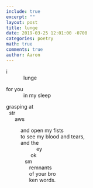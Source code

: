 ```yaml
---
include: true
excerpt: ""
layout: post
title: lunge
date: 2019-03-25 12:01:00 -0700
categories: poetry 
math: true
comments: true
author: Aaron
---
```



i  <br>
&nbsp;&nbsp;&nbsp;&nbsp;&nbsp;&nbsp;&nbsp;&nbsp;&nbsp;&nbsp;&nbsp;&nbsp;lunge  

for you  <br>
&nbsp;&nbsp;&nbsp;&nbsp;&nbsp;&nbsp;&nbsp;&nbsp;&nbsp;&nbsp;&nbsp;&nbsp;in my sleep  

grasping at  <br>
&nbsp;&nbsp;str  <br>
&nbsp;&nbsp;&nbsp;&nbsp;&nbsp;&nbsp;aws   

&nbsp;&nbsp;&nbsp;&nbsp;&nbsp;&nbsp;&nbsp;&nbsp;&nbsp;&nbsp;and open my fists  <br>
&nbsp;&nbsp;&nbsp;&nbsp;&nbsp;&nbsp;&nbsp;&nbsp;&nbsp;&nbsp;to see my blood and tears,  <br>
&nbsp;&nbsp;&nbsp;&nbsp;&nbsp;&nbsp;&nbsp;&nbsp;&nbsp;&nbsp;and the  <br>
&nbsp;&nbsp;&nbsp;&nbsp;&nbsp;&nbsp;&nbsp;&nbsp;&nbsp;&nbsp;&nbsp;&nbsp;&nbsp;&nbsp;&nbsp;&nbsp;&nbsp;&nbsp;&nbsp;&nbsp;&nbsp;ey  <br>
&nbsp;&nbsp;&nbsp;&nbsp;&nbsp;&nbsp;&nbsp;&nbsp;&nbsp;&nbsp;&nbsp;&nbsp;&nbsp;&nbsp;&nbsp;&nbsp;&nbsp;ok  <br>
&nbsp;&nbsp;&nbsp;&nbsp;&nbsp;&nbsp;&nbsp;&nbsp;&nbsp;&nbsp;&nbsp;&nbsp;&nbsp;sm  <br>
&nbsp;&nbsp;&nbsp;&nbsp;&nbsp;&nbsp;&nbsp;&nbsp;&nbsp;&nbsp;&nbsp;&nbsp;&nbsp;&nbsp;&nbsp;&nbsp;remnants  <br>
&nbsp;&nbsp;&nbsp;&nbsp;&nbsp;&nbsp;&nbsp;&nbsp;&nbsp;&nbsp;&nbsp;&nbsp;&nbsp;&nbsp;&nbsp;&nbsp;of your bro  <br>
&nbsp;&nbsp;&nbsp;&nbsp;&nbsp;&nbsp;&nbsp;&nbsp;&nbsp;&nbsp;&nbsp;&nbsp;&nbsp;&nbsp;&nbsp;&nbsp;ken words.
